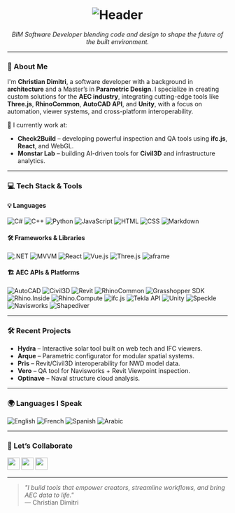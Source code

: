 <h1 align="center">
  <img src="https://github.com/user-attachments/assets/3d2d1750-d5fe-4c1a-9542-e7d29e18888f" alt="Header" />
</h1>


<p align="center">
  <em>BIM Software Developer blending code and design to shape the future of the built environment.</em>
</p>


---

### 👋 About Me

I'm **Christian Dimitri**, a software developer with a background in **architecture** and a Master’s in **Parametric Design**. I specialize in creating custom solutions for the **AEC industry**, integrating cutting-edge tools like **Three.js**, **RhinoCommon**, **AutoCAD API**, and **Unity**, with a focus on automation, viewer systems, and cross-platform interoperability.

🚀 I currently work at:

- **Check2Build** – developing powerful inspection and QA tools using **ifc.js**, **React**, and WebGL.
- **Monstar Lab** – building AI-driven tools for **Civil3D** and infrastructure analytics.

---

### 💻 Tech Stack & Tools

#### 💡 Languages
![C#](https://img.shields.io/badge/C%23-239120?style=flat&logo=c-sharp&logoColor=white)
![C++](https://img.shields.io/badge/C%2B%2B-00599C?style=flat&logo=cplusplus&logoColor=white)
![Python](https://img.shields.io/badge/Python-3776AB?style=flat&logo=python&logoColor=white)
![JavaScript](https://img.shields.io/badge/JavaScript-F7DF1E?style=flat&logo=javascript&logoColor=black)
![HTML](https://img.shields.io/badge/HTML5-E34F26?style=flat&logo=html5&logoColor=white)
![CSS](https://img.shields.io/badge/CSS3-1572B6?style=flat&logo=css3&logoColor=white)
![Markdown](https://img.shields.io/badge/Markdown-000000?style=flat&logo=markdown&logoColor=white)

#### 🛠️ Frameworks & Libraries
![.NET](https://img.shields.io/badge/.NET-512BD4?style=flat&logo=dotnet&logoColor=white)
![MVVM](https://img.shields.io/badge/MVVM-0095D5?style=flat)
![React](https://img.shields.io/badge/React-20232A?style=flat&logo=react)
![Vue.js](https://img.shields.io/badge/Vue.js-4FC08D?style=flat&logo=vue.js&logoColor=white)
![Three.js](https://img.shields.io/badge/Three.js-000000?style=flat&logo=three.js)
![aframe](https://img.shields.io/badge/AFrame-EF2D5E?style=flat&logo=aframe)

#### 🏗️ AEC APIs & Platforms
![AutoCAD](https://img.shields.io/badge/AutoCAD_API-CC0000?style=flat&logo=autodesk&logoColor=white)
![Civil3D](https://img.shields.io/badge/Civil3D_API-0191D8?style=flat&logo=autodesk)
![Revit](https://img.shields.io/badge/Revit_API-006DB7?style=flat&logo=autodesk)
![RhinoCommon](https://img.shields.io/badge/RhinoCommon-8A6F34?style=flat&logo=rhinoceros)
![Grasshopper SDK](https://img.shields.io/badge/Grasshopper_SDK-6C8E4D?style=flat&logo=rhinoceros)
![Rhino.Inside](https://img.shields.io/badge/Rhino.Inside-222222?style=flat&logo=rhinoceros)
![Rhino.Compute](https://img.shields.io/badge/Rhino.Compute-005DAA?style=flat&logo=rhinocompute)
![ifc.js](https://img.shields.io/badge/ifc.js-000000?style=flat&logo=three.js)
![Tekla API](https://img.shields.io/badge/Tekla_Structures_API-FF8D00?style=flat&logo=tekla)
![Unity](https://img.shields.io/badge/Unity-000000?style=flat&logo=unity&logoColor=white)
![Speckle](https://img.shields.io/badge/Speckle-1B2741?style=flat&logo=specklesystems&logoColor=white)
![Navisworks](https://img.shields.io/badge/Navisworks-007AC9?style=flat&logo=autodesk&logoColor=white)
![Shapediver](https://img.shields.io/badge/Shapediver_API-FF7A16?style=flat)

---

### 🛠️ Recent Projects

- **Hydra** – Interactive solar tool built on web tech and IFC viewers.
- **Arque** – Parametric configurator for modular spatial systems.
- **Pris** – Revit/Civil3D interoperability for NWD model data.
- **Vero** – QA tool for Navisworks + Revit Viewpoint inspection.
- **Optinave** – Naval structure cloud analysis.

---

### 🌍 Languages I Speak

![English](https://img.shields.io/badge/English-native?style=flat)
![French](https://img.shields.io/badge/French-fluent?style=flat)
![Spanish](https://img.shields.io/badge/Spanish-fluent?style=flat)
![Arabic](https://img.shields.io/badge/Arabic-native?style=flat)

---

### 🤝 Let’s Collaborate

<p align="left">
  <a href="https://linkedin.com/in/chrisdimitri" target="_blank"><img src="https://img.shields.io/badge/LinkedIn-0077B5?logo=linkedin&logoColor=white" height="28"></a>
  <a href="https://chrisdimi.me" target="_blank"><img src="https://img.shields.io/badge/Portfolio-000000?logo=google-chrome&logoColor=white" height="28"></a>
  <a href="mailto:christian.j.dimitrii@gmail.com"><img src="https://img.shields.io/badge/Email-D14836?logo=gmail&logoColor=white" height="28"></a>
</p>

---

> _"I build tools that empower creators, streamline workflows, and bring AEC data to life."_  
> — Christian Dimitri

